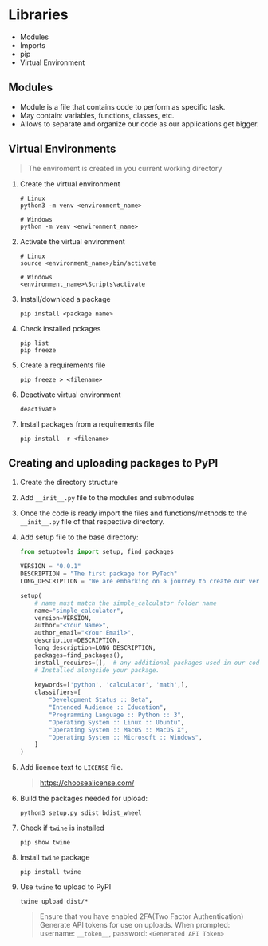 # Libraries

- Modules
- Imports
- pip
- Virtual Environment

## Modules

- Module is a file that contains code to perform as specific task.
- May contain: variables, functions, classes, etc.
- Allows to separate and organize our code as our applications get bigger.

## Virtual Environments

> The enviroment is created in you current working directory

1. Create the virtual environment
    ```
    # Linux
    python3 -m venv <environment_name>

    # Windows 
    python -m venv <environment_name>
    ```

2. Activate the virtual environment
    ```
    # Linux
    source <environment_name>/bin/activate

    # Windows
    <environment_name>\Scripts\activate
    ```

3. Install/download a package

    ```
    pip install <package name>
    ```

4. Check installed pckages

    ```
    pip list
    pip freeze
    ```

5. Create a requirements file

    ```
    pip freeze > <filename>
    ```

6. Deactivate virtual environment

    ```
    deactivate
    ```

7. Install packages from a requirements file

    ```
    pip install -r <filename>
    ```

## Creating and uploading packages to PyPI

1. Create the directory structure

2. Add `__init__.py` file to the modules and submodules

3. Once the code is ready import the files and functions/methods to the `__init__.py` file of that respective directory.

4. Add setup file to the base directory:
    ```python
    from setuptools import setup, find_packages

    VERSION = "0.0.1"
    DESCRIPTION = "The first package for PyTech"
    LONG_DESCRIPTION = "We are embarking on a journey to create our very first simple python package."

    setup(
        # name must match the simple_calculator folder name
        name="simple_calculator",
        version=VERSION,
        author="<Your Name>",
        author_email="<Your Email>",
        description=DESCRIPTION,
        long_description=LONG_DESCRIPTION,
        packages=find_packages(),
        install_requires=[],  # any additional packages used in our code
        # Installed alongside your package.
        
        keywords=['python', 'calculator', 'math',],
        classifiers=[
            "Development Status :: Beta",
            "Intended Audience :: Education",
            "Programming Language :: Python :: 3",
            "Operating System :: Linux :: Ubuntu",
            "Operating System :: MacOS :: MacOS X",
            "Operating System :: Microsoft :: Windows",
        ]
    )
    ```

5. Add licence text to `LICENSE` file.
    > https://choosealicense.com/

6. Build the packages needed for upload:

    ```shell
    python3 setup.py sdist bdist_wheel
    ```

7. Check if `twine` is installed
    ```
    pip show twine
    ```

8. Install `twine` package
    ```
    pip install twine
    ```

9. Use `twine` to upload to PyPI

    ```shell
    twine upload dist/*
    ```
    > Ensure that you have enabled 2FA(Two Factor Authentication)
    > Generate API tokens for use on uploads.
    > When prompted: username: `__token__`, password: `<Generated API Token>`


